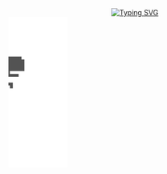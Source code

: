 <div align="center">
  <a href="https://git.io/typing-svg">
    <img src="https://readme-typing-svg.demolab.com?font=Fira+Code&size=15&duration=1500&pause=&color=ABF711&center=true&vCenter=true&multiline=true&repeat=false&width=600&height=300&lines=Nice+to+meet+ya%2C+I'm+Hau!;My+passions+are+AI%2FML+and+Security.;I%E2%80%99m+working+to+build+a+career+at+the+intersection+of+these+fields.++;Right+now%2C+my+happiness+lies+in+committing+;to+what+I%E2%80%99m+truly+passionate+about+! ^^ " alt="Typing SVG" />
  </a>
  <br/>
  <marquee behavior="scroll" direction="right" scrollamount="6">
    <img src="dino.gif" width="300" height="300" alt="dino running"/>
  </marquee>
</div>
